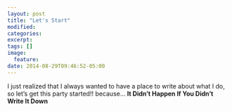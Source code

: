 ```yaml
---
layout: post
title: "Let's Start"
modified:
categories:
excerpt:
tags: []
image:
  feature:
date: 2014-08-29T09:46:52-05:00
---
```


I just realized that I always wanted to have a place to write about what I do, so let’s get this party started!! because… **It Didn’t Happen If You Didn’t Write It Down**

